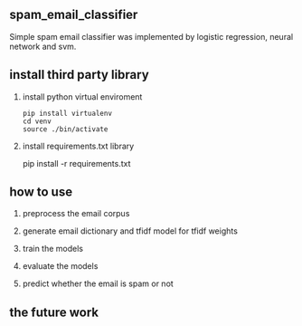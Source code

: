 ## spam_email_classifier
Simple spam email classifier was implemented by logistic regression, neural network and svm.

## install third party library
1. install python virtual enviroment

       pip install virtualenv
       cd venv
       source ./bin/activate
   
2. install requirements.txt library


       pip install -r requirements.txt

## how to use

1. preprocess the email corpus

2. generate email dictionary and tfidf model for tfidf weights

3. train the models

4. evaluate the models

5. predict whether the email is spam or not

## the future work

